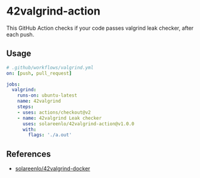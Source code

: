 # 42valgrind-action
This GitHub Action checks if your code passes valgrind leak checker, after each push.

## Usage
```yml
# .github/workflows/valgrind.yml
on: [push, pull_request]

jobs:
  valgrind:
    runs-on: ubuntu-latest
    name: 42valgrind
    steps:
    - uses: actions/checkout@v2
    - name: 42valgrind Leak checker
      uses: solareenlo/42valgrind-action@v1.0.0
      with:
        flags: './a.out'
```

## References
- [solareenlo/42valgrind-docker](https://github.com/solareenlo/42valgrind-docker)
